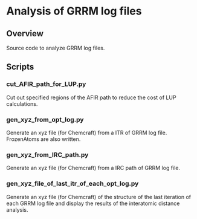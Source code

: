 # Analysis of GRRM log files

## Overview
Source code to analyze GRRM log files.

## Scripts
### cut_AFIR_path_for_LUP.py
Cut out specified regions of the AFIR path to reduce the cost of LUP calculations.

### gen_xyz_from_opt_log.py
Generate an xyz file (for Chemcraft) from a ITR of GRRM log file. FrozenAtoms are also written.

### gen_xyz_from_IRC_path.py
Generate an xyz file (for Chemcraft) from a IRC path of GRRM log file.

### gen_xyz_file_of_last_itr_of_each_opt_log.py
Generate an xyz file (for Chemcraft) of the structure of the last iteration of each GRRM log file and display the results of the interatomic distance analysis.
